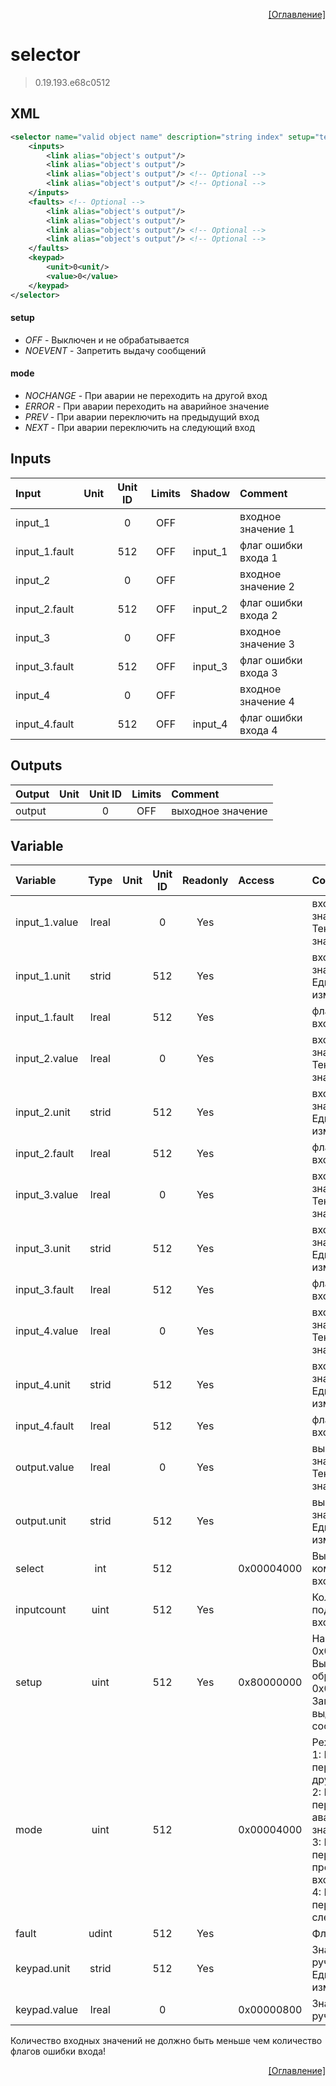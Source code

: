 <p align='right'><a href='index.html'>[Оглавление]</a></p>

# selector
> 0.19.193.e68c0512
## XML
````xml
<selector name="valid object name" description="string index" setup="text value | text value | ... | text value" mode="text value" select="-1" >
	<inputs>
		<link alias="object's output"/>
		<link alias="object's output"/>
		<link alias="object's output"/> <!-- Optional -->
		<link alias="object's output"/> <!-- Optional -->
	</inputs>
	<faults> <!-- Optional -->
		<link alias="object's output"/>
		<link alias="object's output"/>
		<link alias="object's output"/> <!-- Optional -->
		<link alias="object's output"/> <!-- Optional -->
	</faults>
	<keypad>
		<unit>0<unit/>
		<value>0</value>
	</keypad>
</selector>
````

#### setup
* _OFF_  - Выключен и не обрабатывается
* _NOEVENT_  - Запретить выдачу сообщений

#### mode
* _NOCHANGE_  - При аварии не переходить на другой вход
* _ERROR_  - При аварии переходить на аварийное значение
* _PREV_  - При аварии переключить на предыдущий вход
* _NEXT_  - При аварии переключить на следующий вход

## Inputs
Input | Unit | Unit ID | Limits | Shadow | Comment
:-- |:--:|:--:|:--:|:--:|:--
input_1 |  | 0 | OFF |  | входное значение 1
input_1.fault |  | 512 | OFF | input_1 | флаг ошибки входа 1
input_2 |  | 0 | OFF |  | входное значение 2
input_2.fault |  | 512 | OFF | input_2 | флаг ошибки входа 2
input_3 |  | 0 | OFF |  | входное значение 3
input_3.fault |  | 512 | OFF | input_3 | флаг ошибки входа 3
input_4 |  | 0 | OFF |  | входное значение 4
input_4.fault |  | 512 | OFF | input_4 | флаг ошибки входа 4

## Outputs
Output | Unit | Unit ID | Limits | Comment
:-- |:--:|:--:|:--:|:--
output |  | 0 | OFF | выходное значение

## Variable
Variable | Type | Unit | Unit ID | Readonly | Access | Comment
:-- |:--:|:--:|:--:|:--:|:-- |:--
input_1.value | lreal |  | 0 | Yes |   | входное значение 1. Текущее значение
input_1.unit | strid |  | 512 | Yes |   | входное значение 1. Единицы измерения
input_1.fault | lreal |  | 512 | Yes |   | флаг ошибки входа 1
input_2.value | lreal |  | 0 | Yes |   | входное значение 2. Текущее значение
input_2.unit | strid |  | 512 | Yes |   | входное значение 2. Единицы измерения
input_2.fault | lreal |  | 512 | Yes |   | флаг ошибки входа 2
input_3.value | lreal |  | 0 | Yes |   | входное значение 3. Текущее значение
input_3.unit | strid |  | 512 | Yes |   | входное значение 3. Единицы измерения
input_3.fault | lreal |  | 512 | Yes |   | флаг ошибки входа 3
input_4.value | lreal |  | 0 | Yes |   | входное значение 4. Текущее значение
input_4.unit | strid |  | 512 | Yes |   | входное значение 4. Единицы измерения
input_4.fault | lreal |  | 512 | Yes |   | флаг ошибки входа 4
output.value | lreal |  | 0 | Yes |   | выходное значение. Текущее значение
output.unit | strid |  | 512 | Yes |   | выходное значение. Единицы измерения
select | int |  | 512 |  | 0x00004000 | Выбор коммуцируемого входа
inputcount | uint |  | 512 | Yes |   | Количество подключенных входов
setup | uint |  | 512 | Yes | 0x80000000 | Настройка:<br/>0x0001: Выключен и не обрабатывается<br/>0x0004: Запретить выдачу сообщений<br/>
mode | uint |  | 512 |  | 0x00004000 | Режим:<br/>1: При аварии не переходить на другой вход<br/>2: При аварии переходить на аварийное значение<br/>3: При аварии переключить на предыдущий вход<br/>4: При аварии переключить на следующий вход<br/>
fault | udint |  | 512 | Yes |   | Флаг ошибки
keypad.unit | strid |  | 512 | Yes |   | Значение ручного ввода. Единицы измерения
keypad.value | lreal |  | 0 |  | 0x00000800 | Значение ручного ввода


Количество входных значений не должно быть меньше чем количество флагов ошибки входа!

<p align='right'><a href='index.html'>[Оглавление]</a></p>

